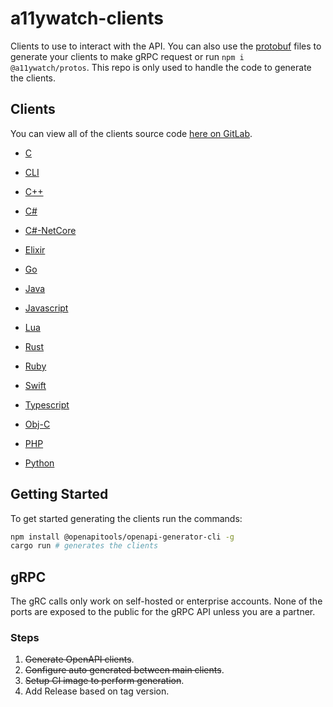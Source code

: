 # a11ywatch-clients

Clients to use to interact with the API.
You can also use the [protobuf](./src/schema) files to generate your clients to make gRPC request or run `npm i @a11ywatch/protos`.
This repo is only used to handle the code to generate the clients.

## Clients

You can view all of the clients source code [here on GitLab](https://gitlab.com/j-mendez/a11ywatch-clients).

- [C](https://gitlab.com/j-mendez/a11ywatch-clients/-/tree/main/c_api_client)

- [CLI](../cli)

- [C++](https://gitlab.com/j-mendez/a11ywatch-clients/-/tree/main/cpp-restsdk_api_client)

- [C#](https://gitlab.com/j-mendez/a11ywatch-clients/-/tree/main/csharp_api_client)

- [C#-NetCore](https://gitlab.com/j-mendez/a11ywatch-clients/-/tree/main/csharp-netcore_api_client)

- [Elixir](https://gitlab.com/j-mendez/a11ywatch-clients/-/tree/main/elixir_api_client)

- [Go](https://gitlab.com/j-mendez/a11ywatch-clients/-/tree/main/go_api_client)

- [Java](https://gitlab.com/j-mendez/a11ywatch-clients/-/tree/main/java_api_client)

- [Javascript](https://gitlab.com/j-mendez/a11ywatch-clients/-/tree/main/javascript_api_client)

- [Lua](https://gitlab.com/j-mendez/a11ywatch-clients/-/tree/main/lua_api_client)

- [Rust](https://gitlab.com/j-mendez/a11ywatch-clients/-/tree/main/rust_api_client)

- [Ruby](https://gitlab.com/j-mendez/a11ywatch-clients/-/tree/main/ruby_api_client)

- [Swift](https://gitlab.com/j-mendez/a11ywatch-clients/-/tree/main/swift5_api_client)

- [Typescript](https://gitlab.com/j-mendez/a11ywatch-clients/-/tree/main/typescript_api_client)

- [Obj-C](https://gitlab.com/j-mendez/a11ywatch-clients/-/tree/main/objc_api_client)

- [PHP](https://gitlab.com/j-mendez/a11ywatch-clients/-/tree/main/php_api_client)

- [Python](https://gitlab.com/j-mendez/a11ywatch-clients/-/tree/main/python_api_client)

## Getting Started

To get started generating the clients run the commands:

```sh
npm install @openapitools/openapi-generator-cli -g
cargo run # generates the clients
```

## gRPC

The gRC calls only work on self-hosted or enterprise accounts. None of the ports are exposed to the public for the gRPC API unless you are a partner.

### Steps

1. ~~Generate OpenAPI clients~~.
2. ~~Configure auto generated between main clients~~.
3. ~~Setup CI image to perform generation~~.
4. Add Release based on tag version.
